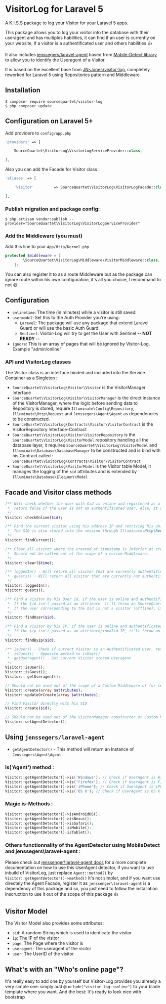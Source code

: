 # VisitorLog for Laravel 5

A K.I.S.S package to log your Visitor for your Laravel 5 apps.

This package allows you to log your visitor into the database with their useragent and has multiples habilities, it can find if an user is currently on your website, if a visitor is a authentificated user and others habilities :+1:

It also includes [jenssegers/laravel-agent](https://github.com/jenssegers/laravel-agent) based from [Mobile-Detect library](https://github.com/serbanghita/Mobile-Detect) to allow you to identify the Useragent of a Visitor.

It is based on the excellent base from [JN-Jones/visitor-log](https://github.com/JN-Jones/visitor-log), completely reworked for Laravel 5 using Repositories pattern and Middleware.

## Installation

```
$ composer require sourcequartet/visitor-log
$ php composer update
```

## Configuration on Laravel 5+
Add providers to `config/app.php`
```php
'providers' => [

    SourceQuartet\VisitorLog\VisitorLogServiceProvider::class,

],
```

Also you can add the Facade for Visitor class :

```php
'aliases' => [

	'Visitor'		  => SourceQuartet\VisitorLog\VisitorLogFacade::class,

],
```

### Publish migration and package config:

```
$ php artisan vendor:publish --provider="SourceQuartet\VisitorLog\VisitorLogServiceProvider"
```

### Add the Middleware (you must)

Add this line to your `App/Http/Kernel.php`

```php
protected $middleware = [
        \SourceQuartet\VisitorLog\Middleware\VisitorMiddleware::class,
    ];
```

You can also register it to as a route Middleware but as the package can ignore route within his own configuration, it's all you choice, I recommand to not :yum:

## Configuration

 * `onlinetime`: The time (in minutes) while a visitor is still saved
 * `usermodel`: Set this to the Auth Provider you're using:
 	* `Laravel`: The package will use any package that extend Laravel Guard or will use the basic Auth Guard
 	* `Sentinel`: Visitor-Log will try to get the User with Sentinel **-- NOT READY --**
 * `ignore`: This is an array of pages that will be ignored by Visitor-Log. Example "admin/online"

### API and VisitorLog classes

The Visitor class is an interface binded and included into the Service Container as a Singleton :
* `SourceQuartet\VisitorLog\Visitor\Visitor` is the VisitorManager Interface
* `SourceQuartet\VisitorLog\Visitor\VisitorManager` is the direct instance of the VisitorManager, where the logic before sending data to Repository is stored, require `Illuminate\Config\Repository`, `Illuminate\Http\Request` and `Jenssegers\Agent\Agent` as dependencies to be constructed.
* `SourceQuartet\VisitorLog\Contracts\Visitor\VisitorContract` is the VisitorRepository Interface-Contract
* `SourceQuartet\VisitorLog\Visitor\VisitorRepository` is the `SourceQuartet\VisitorLog\VisitorModel` repository handling all the database layer, it requires `SourceQuartet\VisitorLog\VisitorModel` and `Illuminate\Database\DatabaseManager` to be constructed and is bind with his Contract called : `SourceQuartet\VisitorLog\Contracts\Visitor\VisitorContract`
* `SourceQuartet\VisitorLog\VisitorModel` is the Visitor table Model, it manages the logging of the `sid` attributes and is extended by `Illuminate\Database\Eloquent\Model`

## Facade and Visitor class methods
```php
/** Will check whether the user with $id is online and registered as a visitor
 *  return false if the user is not an authentificated User, else, it returns true
 */
Visitor::checkOnline($id);

/** Find the current visitor using his address IP and retriving his unique SID,
 *  The SID is also stored into the session through Illuminate\Http\Request accessor
 */
Visitor::findCurrent();

/** Clear all visitor where the created_at timestamp is inferior at created_at minus config(visitor-log::onlinetime)
 *  Should not be called out of the scope of a custom Middleware.
 */
Visitor::clear($time);

/** loggedIn() - Will return all visitor that are currently authentificated through Auth or Sentinel
 *  guests() - Will return all visitor that are currently not authentificated through Auth or Sentinel
 */
Visitor::loggedIn();
Visitor::guests();

/** Find a visitor by his User id, if the user is online and authentificated, it'll return VisitorModel Collection
 *  If the $id isn't passed as an attribute, it'll throw an SourceQuartet\Exception\InvalidArgumentException, 
 *  If the user corresponding to the $id is not a visitor (offline), it'll return a null
 */
Visitor::findUser($id);

/** Find a visitor by his IP, if the user is online and authentificated, it'll return VisitorModel Collection
 *  If the $ip isn't passed as an attribute/invalid IP, it'll throw an SourceQuartet\Exception\InvalidArgumentException,
 */
Visitor::findByIp($id);

/** isUser() - Check if current Visitor is an Authentificated User, return bool (true if authentificated, false if not)
 *  isGuest() - Opposite method to isUser()
 *  getUseragent() - Get current Visitor stored Useragent
 */
Visitor::isUser();
Visitor::isGuest();
Visitor:: getUseragent();

// Should not be used out of the scope of a Custom Middleware of for testing purposes.
Visitor::create(array $attributes);
Visitor::updateOrCreate(array $attributes);

// Find Visitor directly with his SID
Visitor::create($id);

// Should not be used out of the VisitorManager constructor or Custom Middleware
Visitor::setAgentDetector();
```
 
## Using `jenssegers/laravel-agent`

 * `getAgentDetector()` - This method will return an Instance of `Jenssegers\Agent\Agent`

### is('Agent') method :
```php
Visitor::getAgentDetector()->is('Windows'); // Check if UserAgent is Windows
Visitor::getAgentDetector()->is('Firefox'); // Check if UserAgent is Firefox
Visitor::getAgentDetector()->is('iPhone'); // Check if UserAgent is iPhone
Visitor::getAgentDetector()->is('OS X'); // Check if UserAgent is OS X
```
### Magic is-Methods :
```php
Visitor::getAgentDetector()->isAndroidOS();
Visitor::getAgentDetector()->isNexus();
Visitor::getAgentDetector()->isSafari();
Visitor::getAgentDetector()-isMobile();
Visitor::getAgentDetector()-isTablet();
```
### Others functionnality of the AgentDetector using MobileDetect and jenssegers\laravel-agent :

Please check out [jenssenger\laravel-agent docs](https://github.com/jenssegers/laravel-agent/blob/master/README.md) for a more complete documentation on how to use this UserAgent detector, if you want to use inbuild of VisitorLog, just replace `Agent::method()` by `Visitor::getAgentDetector()->method()` it's not simpler, and if you want use directely the Agent Facade, register it as `jenssenger\laravel-agent` is a dependency of this package and so, you just need to follow the installation inscruction to use it out of the scope of this package :+1:

## Visitor Model

The Visitor Model also provides some attributes:
 * `sid`: A random String which is used to identicate the visitor
 * `ip`: The IP of the visitor
 * `page`: The Page where the visitor is
 * `useragent`: The useragent of the visitor
 * `user`: The UserID of the visitor
 
## What's with an "Who's online page"?
It's really easy to add one by yourself but Visitor-Log provides you already a very simple one: simply add `@include("visitor-log::online")` to your blade template where you want. And the best: It's ready to look nice with bootstrap
